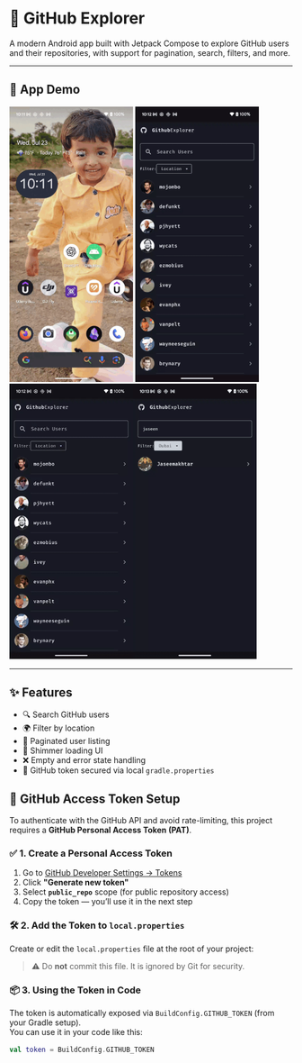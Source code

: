 # 🚀 GitHub Explorer

A modern Android app built with Jetpack Compose to explore GitHub users and their repositories, with support for pagination, search, filters, and more.

---

## 📱 App Demo

<img src="media/github_explorer_home_screen.gif" alt="App Demo" width="220"/> <img src="media/github_explorer_location_filter.gif" alt="App Demo" width="220"/>
<img src="media/github_explorer_search_query_and_location_filter.gif" alt="App Demo" width="220"/><img src="media/github_explorer_profile_screen.gif" alt="App Demo" width="220"/>

---

## ✨ Features

- 🔍 Search GitHub users
- 🌍 Filter by location
- 📄 Paginated user listing
- 🧊 Shimmer loading UI
- ❌ Empty and error state handling
- 🔐 GitHub token secured via local `gradle.properties`


## 🔐 GitHub Access Token Setup

To authenticate with the GitHub API and avoid rate-limiting, this project requires a **GitHub Personal Access Token (PAT)**.

### ✅ 1. Create a Personal Access Token

1. Go to [GitHub Developer Settings → Tokens](https://github.com/settings/tokens)
2. Click **"Generate new token"**
3. Select **`public_repo`** scope (for public repository access)
4. Copy the token — you’ll use it in the next step

### 🛠️ 2. Add the Token to `local.properties`

Create or edit the `local.properties` file at the root of your project:

> ⚠️ Do **not** commit this file. It is ignored by Git for security.

### 📦 3. Using the Token in Code

The token is automatically exposed via `BuildConfig.GITHUB_TOKEN` (from your Gradle setup).  
You can use it in your code like this:

```kotlin
val token = BuildConfig.GITHUB_TOKEN


